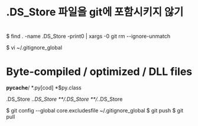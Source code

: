 #
# .DS_Store 파일을 git에 포함시키지 않기
#
$ find . -name .DS_Store -print0 | xargs -0 git rm --ignore-unmatch

$ vi ~/.gitignore_global
# Byte-compiled / optimized / DLL files
__pycache__/
*.py[cod]
*$py.class

.DS_Store
._.DS_Store
**/.DS_Store
**/._.DS_Store

$ git config --global core.excludesfile ~/.gitignore_global
$ git push
$ git pull
